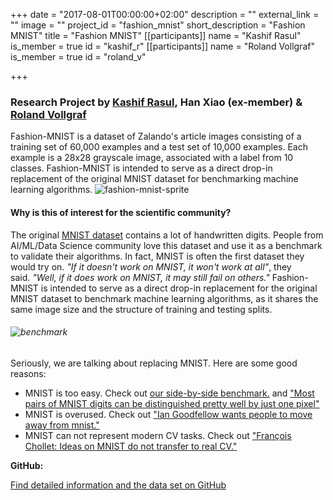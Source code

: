 +++
date = "2017-08-01T00:00:00+02:00"
description = ""
external_link = ""
image = ""
project_id = "fashion_mnist"
short_description = "Fashion MNIST"
title = "Fashion MNIST"
[[participants]]
    name = "Kashif Rasul"
    is_member = true
    id = "kashif_r"
[[participants]]
    name = "Roland Vollgraf"
    is_member = true
    id = "roland_v"

+++



### Research Project by [Kashif Rasul](/alumni/kashif_r), Han Xiao (ex-member) & [Roland Vollgraf](/alumni/roland_v)

Fashion-MNIST is a dataset of Zalando's article images consisting of a training set of 60,000 examples and a test set of 10,000 examples. Each example is a 28x28 grayscale image, associated with a label from 10 classes. Fashion-MNIST is intended to serve as a direct drop-in replacement of the original MNIST dataset for benchmarking machine learning algorithms. ![fashion-mnist-sprite](img/fashion-mnist-sprite.png) 

#### Why is this of interest for the scientific community?
The original [MNIST dataset](http://yann.lecun.com/exdb/mnist/) contains a lot of handwritten digits. People from AI/ML/Data Science community love this dataset and use it as a benchmark to validate their algorithms. In fact, MNIST is often the first dataset they would try on. _"If it doesn't work on MNIST, it won't work at all"_, they said. _"Well, if it does work on MNIST, it may still fail on others."_ Fashion-MNIST is intended to serve as a direct drop-in replacement for the original MNIST dataset to benchmark machine learning algorithms, as it shares the same image size and the structure of training and testing splits.

###### ![benchmark](img/benchmark.gif)

Seriously, we are talking about replacing MNIST. Here are some good reasons:

*   MNIST is too easy. Check out [our side-by-side benchmark.](http://fashion-mnist.s3-website.eu-central-1.amazonaws.com/) and ["Most pairs of MNIST digits can be distinguished pretty well by just one pixel"](https://gist.github.com/dgrtwo/aaef94ecc6a60cd50322c0054cc04478)
*   MNIST is overused. Check out ["Ian Goodfellow wants people to move away from mnist."](https://twitter.com/goodfellow_ian/status/852591106655043584)
*   MNIST can not represent modern CV tasks. Check out ["François Chollet: Ideas on MNIST do not transfer to real CV."](https://twitter.com/fchollet/status/852594987527045120)

**GitHub:**

[Find detailed information and the data set on GitHub](https://github.com/zalandoresearch/fashion-mnist)